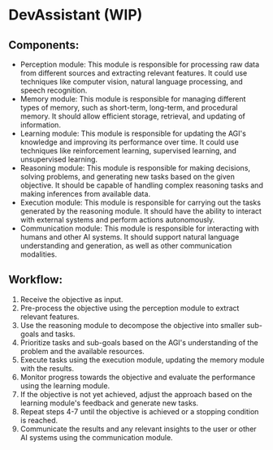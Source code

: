 # DevAssistant (WIP)

## Components:

- Perception module: This module is responsible for processing raw data from different sources and extracting relevant features. It could use techniques like computer vision, natural language processing, and speech recognition.
- Memory module: This module is responsible for managing different types of memory, such as short-term, long-term, and procedural memory. It should allow efficient storage, retrieval, and updating of information.
- Learning module: This module is responsible for updating the AGI's knowledge and improving its performance over time. It could use techniques like reinforcement learning, supervised learning, and unsupervised learning.
- Reasoning module: This module is responsible for making decisions, solving problems, and generating new tasks based on the given objective. It should be capable of handling complex reasoning tasks and making inferences from available data.
- Execution module: This module is responsible for carrying out the tasks generated by the reasoning module. It should have the ability to interact with external systems and perform actions autonomously.
- Communication module: This module is responsible for interacting with humans and other AI systems. It should support natural language understanding and generation, as well as other communication modalities.

## Workflow:

1. Receive the objective as input.
2. Pre-process the objective using the perception module to extract relevant features.
3. Use the reasoning module to decompose the objective into smaller sub-goals and tasks.
4. Prioritize tasks and sub-goals based on the AGI's understanding of the problem and the available resources.
5. Execute tasks using the execution module, updating the memory module with the results.
6. Monitor progress towards the objective and evaluate the performance using the learning module.
7. If the objective is not yet achieved, adjust the approach based on the learning module's feedback and generate new tasks.
8. Repeat steps 4-7 until the objective is achieved or a stopping condition is reached.
9. Communicate the results and any relevant insights to the user or other AI systems using the communication module.
